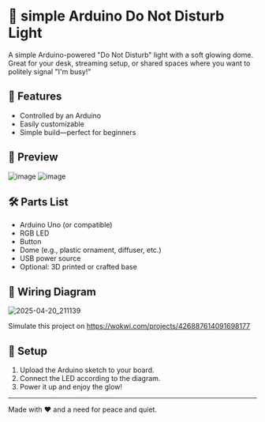 


# 🛑 simple Arduino Do Not Disturb Light

A simple Arduino-powered "Do Not Disturb" light with a soft glowing dome. Great for your desk, streaming setup, or shared spaces where you want to politely signal "I'm busy!"

## 🔧 Features
- Controlled by an Arduino
- Easily customizable
- Simple build—perfect for beginners

## 📸 Preview

![image](https://github.com/user-attachments/assets/8dbf89d6-c0d2-4ddd-a3fc-94dd17d777c5)
![image](https://github.com/user-attachments/assets/1e08b834-e8f4-41f9-a84f-c20cc51e218b)




## 🛠️ Parts List
- Arduino Uno (or compatible)
- RGB LED
- Button
- Dome (e.g., plastic ornament, diffuser, etc.)
- USB power source
- Optional: 3D printed or crafted base

## 🧰 Wiring Diagram
![2025-04-20_211139](https://github.com/user-attachments/assets/9d7f50f1-1b22-4e13-a256-d8acf8adf1a3)

Simulate this project on https://wokwi.com/projects/426887614091698177


## 🔌 Setup
1. Upload the Arduino sketch to your board.
2. Connect the LED according to the diagram.
3. Power it up and enjoy the glow!


---

Made with ❤️ and a need for peace and quiet.
